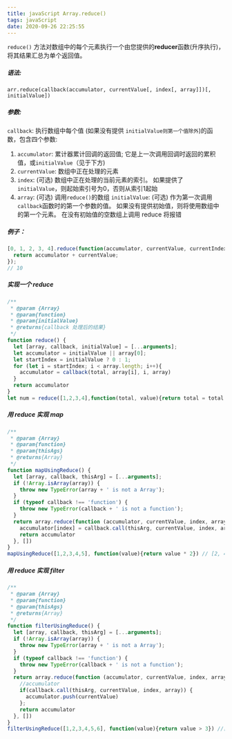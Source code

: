 ```yaml
---
title: javaScript Array.reduce()
tags: javaScript
date: 2020-09-26 22:25:55
---
```



`reduce()` 方法对数组中的每个元素执行一个由您提供的**reducer**函数(升序执行)，将其结果汇总为单个返回值。

##### 语法:

```
arr.reduce(callback(accumulator, currentValue[, index[, array]])[, initialValue])
```
<!--more-->
##### 参数:

`callback`: 执行数组中每个值 (如果没有提供 `initialValue则第一个值除外`)的函数，包含四个参数:
   1. `accumulator`: 累计器累计回调的返回值; 它是上一次调用回调时返回的累积值，或`initialValue`（见于下方)
   2. `currentValue`: 数组中正在处理的元素
   3. `index`: (可选) 数组中正在处理的当前元素的索引。 如果提供了`initialValue`，则起始索引号为0，否则从索引1起始
   4. `array`: (可选) 调用`reduce()`的数组
`initialValue`: (可选) 作为第一次调用 `callback`函数时的第一个参数的值。 如果没有提供初始值，则将使用数组中的第一个元素。 在没有初始值的空数组上调用 reduce 将报错

##### 例子：

```javascript
[0, 1, 2, 3, 4].reduce(function(accumulator, currentValue, currentIndex, array){
  return accumulator + currentValue;
});
// 10
```

##### 实现一个 reduce

```javascript
/**
 * @param {Array}
 * @param{function}
 * @param{initialValue}
 * @returns{callback 处理后的结果}
 */ 
function reduce() {
  let [array, callback, initialValue] = [...arguments];
  let accumulator = initialValue || array[0];
  let startIndex = initialValue ? 0 : 1;
  for (let i = startIndex; i < array.length; i++){
    accumulator = callback(total, array[i], i, array)
  }
  return accumulator
}
let num = reduce([1,2,3,4],function(total, value){return total = total + value},0); // 10
```

##### 用 reduce 实现 map

```javascript
/**
 * @param {Array}
 * @param{function}
 * @param{thisAgs}
 * @returns{Array}
 */ 
function mapUsingReduce() {
  let [array, callback, thisArg] = [...arguments];
  if (!Array.isArray(array)) {
    throw new TypeError(array + ' is not a Array');
  }
  if (typeof callback !== 'function') {
    throw new TypeError(callback + ' is not a function');
  }
  return array.reduce(function (accumulator, currentValue, index, array) {
    accumulator[index] = callback.call(thisArg, currentValue, index, array);
    return accumulator
  }, [])
}
mapUsingReduce([1,2,3,4,5], function(value){return value * 2}) // [2, 4, 6, 8, 10]
```

##### 用 reduce 实现 filter


```javascript
/**
 * @param {Array}
 * @param{function}
 * @param{thisAgs}
 * @returns{Array}
 */ 
function filterUsingReduce() {
  let [array, callback, thisArg] = [...arguments];
  if (!Array.isArray(array)) {
    throw new TypeError(array + ' is not a Array');
  }
  if (typeof callback !== 'function') {
    throw new TypeError(callback + ' is not a function');
  }
  return array.reduce(function (accumulator, currentValue, index, array) {
    //accumulator
    if(callback.call(thisArg, currentValue, index, array)) {
      accumulator.push(currentValue)
    };
    return accumulator
  }, [])
}
filterUsingReduce([1,2,3,4,5,6], function(value){return value > 3}) //[4, 5, 6]
```